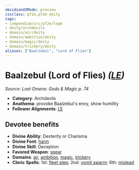 ```yaml
---
obsidianUIMode: preview
cssclass: pf2e,pf2e-deity
tags:
- compendium/src/pf2e/logm
- deity/archdevils
- domain/air/deity
- domain/ambition/deity
- domain/magic/deity
- domain/trickery/deity
aliases: ["Baalzebul", "Lord of Flies"]
---
```

# Baalzebul (Lord of Flies) *([LE](../../../rules/traits/lawful-evil-b1.md))*  
*Source: Lost Omens: Gods & Magic p. 74*  

- **Category**: Archdevils
- **Anathema**: provoke Baalzebul's envy, show humility
- **Follower Alignments**: [LE](../../../rules/traits/lawful-evil-b1.md)

## Devotee benefits

- **Divine Ability**: Dexterity or Charisma
- **Divine Font**: [harm](../../spells/harm.md)
- **Divine Skill**: Deception
- **Favored Weapon**: [spear](../../equipment/items/spear.md)
- **Domains**: [air](../domains.md#Air), [ambition](../domains.md#Ambition), [magic](../domains.md#Magic), [trickery](../domains.md#Trickery)
- **Cleric Spells**: 1st: [fleet step](../../spells/fleet-step.md); 2nd: [vomit swarm](../../spells/vomit-swarm-apg.md); 6th: [mislead](../../spells/mislead.md)